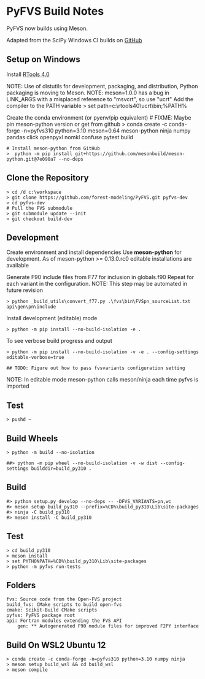 # PyFVS Build Notes

PyFVS now builds using Meson.

Adapted from the SciPy Windows CI builds on [GitHub](https://github.com/scipy/scipy/blob/main/.github/workflows/windows.yml)

Setup on Windows
----------------

Install [RTools 4.0](https://cran.r-project.org/bin/windows/Rtools/rtools40.html)

NOTE: Use of distutils for development, packaging, and distribution, Python packaging is moving to Meson.
NOTE: meson=1.0.0 has a bug in LINK_ARGS with a misplaced reference to "msvcrt", so use "ucrt"
Add the compiler to the PATH variable
    > set path=c:\rtools40\ucrt\bin;%PATH%

Create the conda environment (or pyenv/pip equivalent)
    # FIXME: Maybe pin meson-python version or get from github
    > conda create -c conda-forge -n=pyfvs310 python=3.10 meson=0.64 meson-python ninja numpy pandas click openpyxl nomkl confuse pytest build

    # Install meson-python from GitHub
    >  python -m pip install git+https://github.com/mesonbuild/meson-python.git@7e090a7 --no-deps


Clone the Repository
--------------------

    > cd /d c:\workspace
    > git clone https://github.com/forest-modeling/PyFVS.git pyfvs-dev
    > cd pyfvs-dev
    # Pull the FVS submodule
    > git submodule update --init
    > git checkout build-dev


Development
-----------

Create environment and install dependencies
Use **meson-python** for development.
As of meson-python >= 0.13.0.rc0 editable installations are available

Generate F90 include files from F77 for inclusion in globals.f90
Repeat for each variant in the configuration.
NOTE: This step may be automated in future revision

    > python _build_utils\convert_f77.py .\fvs\bin\FVSpn_sourceList.txt api\gen\pn\include

Install development (editable) mode

    > python -m pip install --no-build-isolation -e .

To see verbose build progress and output

    > python -m pip install --no-build-isolation -v -e . --config-settings editable-verbose=true

    ## TODO: Figure out how to pass fvsvariants configuration setting

NOTE: In editable mode meson-python calls meson/ninja each time pyfvs is imported

Test
----

    > pushd ~

Build Wheels
------------

    > python -m build --no-isolation

    ##> python -m pip wheel --no-build-isolation -v -w dist --config-settings builddir=build_py310 .

Build
-----


    #> python setup.py develop --no-deps -- -DFVS_VARIANTS=pn,wc
    #> meson setup build_py310 --prefix=%CD%\build_py310\Lib\site-packages
    #> ninja -C build_py310
    #> meson install -C build_py310

Test
----
    > cd build_py310
    > meson install
    > set PYTHONPATH=%CD%\build_py310\Lib\site-packages
    > python -m pyfvs run-tests

Folders
-------
    fvs: Source code from the Open-FVS project
    build_fvs: CMake scripts to build open-fvs
    cmake: Scikit-Build CMake scripts
    pyfvs: PyFVS package root
    api: Fortran modules extending the FVS API
        gen: ** Autogenerated F90 module files for improved F2PY interface

Build On WSL2 Ubuntu 12
-----------------------

    > conda create -c conda-forge -n=pyfvs310 python=3.10 numpy ninja
    > meson setup build_wsl && cd build_wsl
    > meson compile
